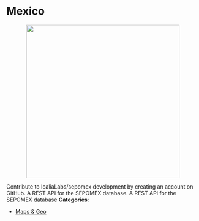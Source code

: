 # Mexico

<p align="center">
    <img width="400" src="https://raw.githubusercontent.com/awesome-apis/awesome-apis/apis/mexico/logo_256x256.png" />
</p>


Contribute to IcaliaLabs/sepomex development by creating an account on GitHub. A REST API for the SEPOMEX database. A REST API for the SEPOMEX database
**Categories**:

- [Maps & Geo](https://github/awesome-apis/awesome-apis#maps-and-geo)



